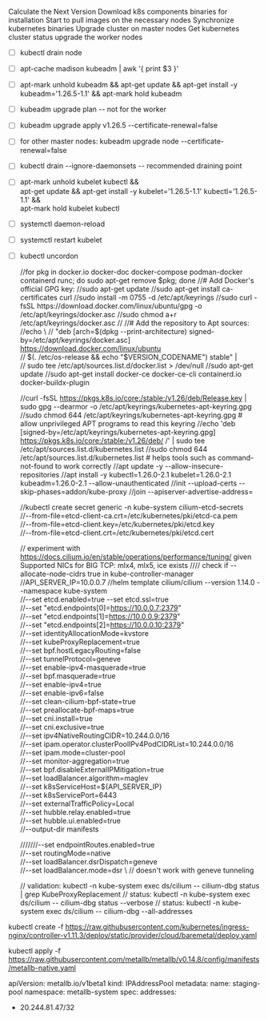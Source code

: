 Calculate the Next Version
Download k8s components binaries for installation
Start to pull images on the necessary nodes
Synchronize kubernetes binaries
Upgrade cluster on master nodes
Get kubernetes cluster status
upgrade the worker nodes

- [ ] kubectl drain node <node-to-drain>
- [ ] apt-cache madison kubeadm | awk '{ print $3 }'
- [ ] apt-mark unhold kubeadm && apt-get update && apt-get install -y kubeadm='1.26.5-1.1' && apt-mark hold kubeadm
- [ ] kubeadm upgrade plan -- not for the worker
- [ ] kubeadm upgrade apply v1.26.5 --certificate-renewal=false
- [ ] for other master nodes: kubeadm upgrade node --certificate-renewal=false
- [ ] kubectl drain <node-to-drain> --ignore-daemonsets -- recommended draining point
- [ ] apt-mark unhold kubelet kubectl && \
  apt-get update && apt-get install -y kubelet='1.26.5-1.1' kubectl='1.26.5-1.1' && \
  apt-mark hold kubelet kubectl
- [ ] systemctl daemon-reload
- [ ] systemctl restart kubelet
- [ ] kubectl uncordon <node-to-drain>

  //for pkg in docker.io docker-doc docker-compose podman-docker containerd runc; do sudo apt-get remove $pkg; done
  //# Add Docker's official GPG key:
  //sudo apt-get update
  //sudo apt-get install ca-certificates curl
  //sudo install -m 0755 -d /etc/apt/keyrings
  //sudo curl -fsSL https://download.docker.com/linux/ubuntu/gpg -o /etc/apt/keyrings/docker.asc
  //sudo chmod a+r /etc/apt/keyrings/docker.asc
  //
  //# Add the repository to Apt sources:
  //echo \
  //  "deb [arch=$(dpkg --print-architecture) signed-by=/etc/apt/keyrings/docker.asc] https://download.docker.com/linux/ubuntu \
  //  $(. /etc/os-release && echo "$VERSION_CODENAME") stable" | \
  //  sudo tee /etc/apt/sources.list.d/docker.list > /dev/null
  //sudo apt-get update
  //sudo apt-get install docker-ce docker-ce-cli containerd.io docker-buildx-plugin

  //curl -fsSL https://pkgs.k8s.io/core:/stable:/v1.26/deb/Release.key | sudo gpg --dearmor -o /etc/apt/keyrings/kubernetes-apt-keyring.gpg
  //sudo chmod 644 /etc/apt/keyrings/kubernetes-apt-keyring.gpg # allow unprivileged APT programs to read this keyring
  //echo 'deb [signed-by=/etc/apt/keyrings/kubernetes-apt-keyring.gpg] https://pkgs.k8s.io/core:/stable:/v1.26/deb/ /' | sudo tee /etc/apt/sources.list.d/kubernetes.list
  //sudo chmod 644 /etc/apt/sources.list.d/kubernetes.list   # helps tools such as command-not-found to work correctly
  //apt update -y --allow-insecure-repositories
  //apt install -y kubectl=1.26.0-2.1 kubelet=1.26.0-2.1 kubeadm=1.26.0-2.1 --allow-unauthenticated
  //init --upload-certs --skip-phases=addon/kube-proxy
  //join --apiserver-advertise-address=<master-node-ip>

  //kubectl create secret generic -n kube-system cilium-etcd-secrets \
  //--from-file=etcd-client-ca.crt=/etc/kubernetes/pki/etcd-ca.pem \
  //--from-file=etcd-client.key=/etc/kubernetes/pki/etcd.key \
  //--from-file=etcd-client.crt=/etc/kubernetes/pki/etcd.cert

  // experiment with https://docs.cilium.io/en/stable/operations/performance/tuning/ given Supported NICs for BIG TCP: mlx4, mlx5, ice exists
  //// check if --allocate-node-cidrs true in kube-controller-manager
  //API_SERVER_IP=10.0.0.7
  //helm template cilium/cilium --version 1.14.0 --namespace kube-system \
  //--set etcd.enabled=true --set etcd.ssl=true \
  //--set "etcd.endpoints[0]=https://10.0.0.7:2379" \
  //--set "etcd.endpoints[1]=https://10.0.0.9:2379" \
  //--set "etcd.endpoints[2]=https://10.0.0.10:2379" \
  //--set identityAllocationMode=kvstore \
  //--set kubeProxyReplacement=true \
  //--set bpf.hostLegacyRouting=false \
  //--set tunnelProtocol=geneve \
  //--set enable-ipv4-masquerade=true \
  //--set bpf.masquerade=true \
  //--set enable-ipv4=true \
  //--set enable-ipv6=false \
  //--set clean-cilium-bpf-state=true \
  //--set preallocate-bpf-maps=true \
  //--set cni.install=true \
  //--set cni.exclusive=true \
  //--set ipv4NativeRoutingCIDR=10.244.0.0/16 \
  //--set ipam.operator.clusterPoolIPv4PodCIDRList=10.244.0.0/16 \
  //--set ipam.mode=cluster-pool \
  //--set monitor-aggregation=true \
  //--set bpf.disableExternalIPMitigation=true \
  //--set loadBalancer.algorithm=maglev \
  //--set k8sServiceHost=${API_SERVER_IP} \
  //--set k8sServicePort=6443 \
  //--set externalTrafficPolicy=Local \
  //--set hubble.relay.enabled=true \
  //--set hubble.ui.enabled=true \
  //--output-dir manifests

  ///////--set endpointRoutes.enabled=true \
  //--set routingMode=native \
  //--set loadBalancer.dsrDispatch=geneve \
  //--set loadBalancer.mode=dsr \ // doesn't work with geneve tunneling

  // validation: kubectl -n kube-system exec ds/cilium -- cilium-dbg status | grep KubeProxyReplacement
  // status: kubectl -n kube-system exec ds/cilium -- cilium-dbg status --verbose
  // status: kubectl -n kube-system exec ds/cilium -- cilium-dbg --all-addresses

kubectl create -f https://raw.githubusercontent.com/kubernetes/ingress-nginx/controller-v1.11.3/deploy/static/provider/cloud/baremetal/deploy.yaml

kubectl apply -f https://raw.githubusercontent.com/metallb/metallb/v0.14.8/config/manifests/metallb-native.yaml

apiVersion: metallb.io/v1beta1
kind: IPAddressPool
metadata:
name: staging-pool
namespace: metallb-system
spec:
addresses:
- 20.244.81.47/32